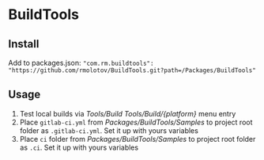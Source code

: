 # BuildTools

## Install
Add to packages.json:
`"com.rm.buildtools": "https://github.com/rmolotov/BuildTools.git?path=/Packages/BuildTools"`

## Usage
1) Test local builds via _Tools/Build Tools/Build/{platform}_ menu entry
2) Place `gitlab-ci.yml` from _Packages/BuildTools/Samples_ to project root folder as `.gitlab-ci.yml`. Set it up with yours variables
3) Place `ci` folder from _Packages/BuildTools/Samples_ to project root folder as `.ci`. Set it up with yours variables